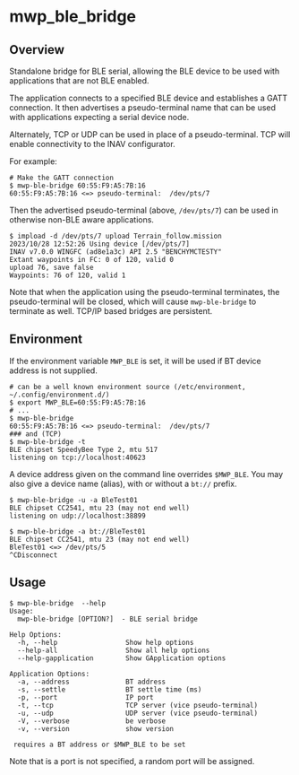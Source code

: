 # mwp_ble_bridge

## Overview

Standalone bridge for BLE serial, allowing the BLE device to be used with applications that are not BLE enabled.

The application connects to a specified BLE device and establishes a GATT connection. It then advertises a pseudo-terminal name that can be used with applications expecting a serial device node.

Alternately, TCP or UDP can be used in place of a pseudo-terminal. TCP will enable connectivity to the INAV configurator.

For example:

```
# Make the GATT connection
$ mwp-ble-bridge 60:55:F9:A5:7B:16
60:55:F9:A5:7B:16 <=> pseudo-terminal:  /dev/pts/7
```

Then the advertised pseudo-terminal (above, `/dev/pts/7`) can be used in otherwise non-BLE aware applications.

``` shell
$ impload -d /dev/pts/7 upload Terrain_follow.mission
2023/10/28 12:52:26 Using device [/dev/pts/7]
INAV v7.0.0 WINGFC (ad8e1a3c) API 2.5 "BENCHYMCTESTY"
Extant waypoints in FC: 0 of 120, valid 0
upload 76, save false
Waypoints: 76 of 120, valid 1
```

Note that when the application using the pseudo-terminal terminates, the  pseudo-terminal will be closed, which will cause `mwp-ble-bridge` to terminate as well. TCP/IP based bridges are persistent.

## Environment

If the environment variable `MWP_BLE` is set, it will be used if BT device address is not supplied.

``` shell
# can be a well known environment source (/etc/environment, ~/.config/environment.d/)
$ export MWP_BLE=60:55:F9:A5:7B:16
# ...
$ mwp-ble-bridge
60:55:F9:A5:7B:16 <=> pseudo-terminal:  /dev/pts/7
### and (TCP)
$ mwp-ble-bridge -t
BLE chipset SpeedyBee Type 2, mtu 517
listening on tcp://localhost:40623
```

A device address given on the command line overrides `$MWP_BLE`. You may also give a device name (alias), with or without a `bt://` prefix.

``` shell
$ mwp-ble-bridge -u -a BleTest01
BLE chipset CC2541, mtu 23 (may not end well)
listening on udp://localhost:38899

$ mwp-ble-bridge -a bt://BleTest01
BLE chipset CC2541, mtu 23 (may not end well)
BleTest01 <=> /dev/pts/5
^CDisconnect
```

## Usage

``` shell
$ mwp-ble-bridge  --help
Usage:
  mwp-ble-bridge [OPTION?]  - BLE serial bridge

Help Options:
  -h, --help                 Show help options
  --help-all                 Show all help options
  --help-gapplication        Show GApplication options

Application Options:
  -a, --address              BT address
  -s, --settle               BT settle time (ms)
  -p, --port                 IP port
  -t, --tcp                  TCP server (vice pseudo-terminal)
  -u, --udp                  UDP server (vice pseudo-terminal)
  -V, --verbose              be verbose
  -v, --version              show version

 requires a BT address or $MWP_BLE to be set
```

Note that is a port is not specified, a random port will be assigned.
